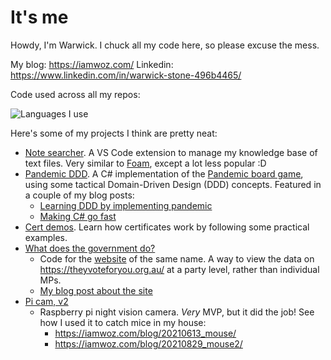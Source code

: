 # It's me
Howdy, I'm Warwick. I chuck all my code here, so please excuse the mess.

My blog: https://iamwoz.com/
Linkedin: https://www.linkedin.com/in/warwick-stone-496b4465/

Code used across all my repos:

![Languages I use](https://github-readme-stats.vercel.app/api/top-langs/?username=uozuAho)

Here's some of my projects I think are pretty neat:

- [Note searcher](https://github.com/uozuAho/note_searcher). A VS Code extension
  to manage my knowledge base of text files. Very similar to
  [Foam](https://marketplace.visualstudio.com/items?itemName=foam.foam-vscode),
  except a lot less popular :D
- [Pandemic DDD](https://github.com/uozuAho/pandemic_ddd). A C# implementation 
  of the [Pandemic board game](https://en.wikipedia.org/wiki/Pandemic_(board_game)),
  using some tactical Domain-Driven Design (DDD) concepts. Featured in a couple
  of my blog posts:
    - [Learning DDD by implementing pandemic](https://iamwoz.com/blog/20210924_learning_ddd_by_implementing_pandemic/)
    - [Making C# go fast](https://iamwoz.com/blog/20230330_making_csharp_go_fast/)
- [Cert demos](https://github.com/uozuAho/cert_demos). Learn how certificates
  work by following some practical examples.
- [What does the government do?](https://github.com/uozuAho/what-does-the-gov-do)
    - Code for the [website](https://what-does-the-government-do.netlify.app/)
      of the same name. A way to view the data on https://theyvoteforyou.org.au/
      at a party level, rather than individual MPs.
    - [My blog post about the site](https://iamwoz.com/blog/20220208_what-does-the-government-do/)
- [Pi cam, v2](https://github.com/uozuAho/pi_cam_v2)
    - Raspberry pi night vision camera. _Very_ MVP, but it did the job! See how
      I used it to catch mice in my house:
        - https://iamwoz.com/blog/20210613_mouse/
        - https://iamwoz.com/blog/20210829_mouse2/
